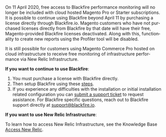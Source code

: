 On 11 April 2020, f<span class="TextRun SCXW48121564 BCX4" data-contrast="auto" lang="EN-US"><span class="NormalTextRun SCXW48121564 BCX4">ree access to Blackfire performance monitoring will no longer be included with cloud hosted Magento Pro or Starter subscriptions.</span></span><span class="TextRun SCXW48121564 BCX4" data-contrast="auto" lang="EN-US"><span class="NormalTextRun SCXW48121564 BCX4">   
</span></span><span class="EOP SCXW48121564 BCX4" data-ccp-props='{"134233117":true,"134233118":true,"201341983":0,"335559739":160,"335559740":240}'>It is possible to continue using Blackfire beyond April 11 by purchasing a license directly through Blackfire.io. <span class="TextRun SCXW220923390 BCX4" data-contrast="none" lang="EN-US"><span class="NormalTextRun SCXW220923390 BCX4">Magento customers who have not purchased licenses directly from Blackfire</span></span><span class="TextRun SCXW220923390 BCX4" data-contrast="none" lang="EN-US"><span class="NormalTextRun SCXW220923390 BCX4"> by that date</span></span><span class="TextRun SCXW220923390 BCX4" data-contrast="none" lang="EN-US"><span class="NormalTextRun SCXW220923390 BCX4"> will have the</span></span><span class="TextRun SCXW220923390 BCX4" data-contrast="none" lang="EN-US"><span class="NormalTextRun SCXW220923390 BCX4">ir free, Magento-provided Blackfire</span></span><span class="TextRun SCXW220923390 BCX4" data-contrast="none" lang="EN-US"><span class="NormalTextRun SCXW220923390 BCX4"> licenses deactivated</span></span><span class="TextRun SCXW220923390 BCX4" data-contrast="none" lang="EN-US"><span class="NormalTextRun SCXW220923390 BCX4">. Along with this, </span></span><span class="TextRun SCXW220923390 BCX4" data-contrast="none" lang="EN-US"><span class="NormalTextRun SCXW220923390 BCX4">functionality to create new reports using the Profiler tool</span></span><span class="TextRun SCXW220923390 BCX4" data-contrast="none" lang="EN-US"><span class="NormalTextRun SCXW220923390 BCX4"> will be</span></span><span class="TextRun SCXW220923390 BCX4" data-contrast="none" lang="EN-US"><span class="NormalTextRun SCXW220923390 BCX4"> disabled.</span></span><span class="TextRun SCXW220923390 BCX4" data-contrast="none" lang="EN-US"><span class="NormalTextRun SCXW220923390 BCX4">&nbsp;</span></span><span class="EOP SCXW220923390 BCX4" data-ccp-props='{"134233117":true,"134233118":true,"201341983":0,"335559739":160,"335559740":240}'>&nbsp;</span>  
  
</span><span class="TextRun SCXW37595915 BCX4" data-contrast="none" lang="EN-US"><span class="NormalTextRun SCXW37595915 BCX4">It is still possible for c</span></span><span class="TextRun SCXW37595915 BCX4" data-contrast="none" lang="EN-US"><span class="NormalTextRun SCXW37595915 BCX4">ustomers using Magento Commerce Pro hosted on cloud infrastructure</span></span><span class="TextRun SCXW37595915 BCX4" data-contrast="none" lang="EN-US"><span class="NormalTextRun SCXW37595915 BCX4"> to receive</span></span><span class="TextRun SCXW37595915 BCX4" data-contrast="none" lang="EN-US"><span class="NormalTextRun SCXW37595915 BCX4"> free monitoring of </span></span><span class="TextRun SCXW37595915 BCX4" data-contrast="none" lang="EN-US"><span class="NormalTextRun SCXW37595915 BCX4">infrastructure performance</span></span><span class="TextRun SCXW37595915 BCX4" data-contrast="none" lang="EN-US"><span class="NormalTextRun SCXW37595915 BCX4"> via New Relic Infrastructure.</span></span>

__If you want to continue to use Blackfire__:

1.   You must purchase a license with Blackfire directly.
2.   Then setup Blackfire using these <a href="https://devdocs.magento.com/cloud/project/project-integrate-blackfire.html#setup-blackfire" rel="noopener" target="_blank">steps</a>.&nbsp;
3.   If you experience any difficulties with the installation or initial installation related configuration you can&nbsp;<a href="https://support.magento.com/hc/en-us/articles/360019088251" rel="noopener" target="_blank">submit a support ticket</a>&nbsp;to request assistance. For Blackfire specific questions, reach out to Blackfire support directly at<span class="apple-converted-space">&nbsp;</span>[support@blackfire.io](mailto:support@blackfire.io "mailto:support@blackfire.io").

__If you want to use New Relic Infrastructure__:  
   
 To learn how to access New Relic Infrastructure, see the Knowledge Base <a href="https://support.magento.com/hc/en-us/articles/360039127712" rel="noopener" target="_blank">Access New Relic</a>.